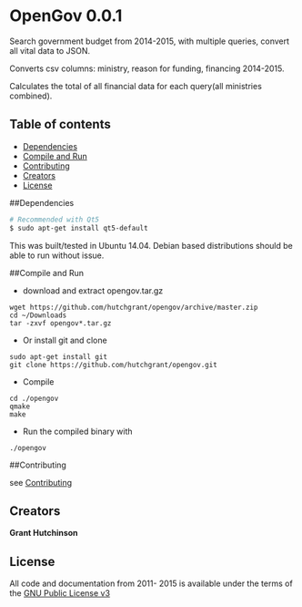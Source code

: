 # OpenGov 0.0.1
Search government budget from 2014-2015, with multiple queries, convert all vital data to JSON.

Converts csv columns: ministry, reason for funding, financing 2014-2015.

Calculates the total of all financial data for each query(all ministries combined).

## Table of contents

- [Dependencies](#dependencies)
- [Compile and Run](#compile-and-run)
- [Contributing](#contributing)
- [Creators](#creators)
- [License](#license)

##Dependencies

```bash
# Recommended with Qt5
$ sudo apt-get install qt5-default
```
This was built/tested in Ubuntu 14.04. Debian based distributions should be able to run without issue.  


##Compile and Run
- download and extract opengov.tar.gz 
```
wget https://github.com/hutchgrant/opengov/archive/master.zip
cd ~/Downloads
tar -zxvf opengov*.tar.gz 
```
- Or install git and clone
```
sudo apt-get install git
git clone https://github.com/hutchgrant/opengov.git
```
- Compile
```
cd ./opengov
qmake 
make
```
- Run the compiled binary with
```
./opengov
```

##Contributing

see [Contributing](https://github.com/hutchgrant/opengov/blob/master/CONTRIBUTING.md)

## Creators
**Grant Hutchinson**

## License
All code and documentation from 2011- 2015 is available under the terms of the [GNU Public License v3](http://www.gnu.org/copyleft/gpl.html)
